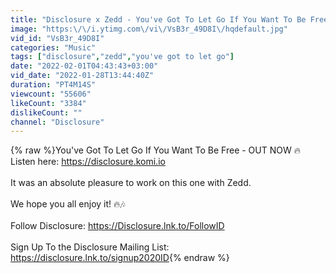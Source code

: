 ```yaml
---
title: "Disclosure x Zedd - You've Got To Let Go If You Want To Be Free"
image: "https:\/\/i.ytimg.com\/vi\/VsB3r_49D8I\/hqdefault.jpg"
vid_id: "VsB3r_49D8I"
categories: "Music"
tags: ["disclosure","zedd","you've got to let go"]
date: "2022-02-01T04:43:43+03:00"
vid_date: "2022-01-28T13:44:40Z"
duration: "PT4M14S"
viewcount: "55606"
likeCount: "3384"
dislikeCount: ""
channel: "Disclosure"
---
```

{% raw %}You've Got To Let Go If You Want To Be Free - OUT NOW 🔥<br />Listen here: <a rel="nofollow" target="blank" href="https://disclosure.komi.io">https://disclosure.komi.io</a><br /><br />It was an absolute pleasure to work on this one with Zedd. <br /><br />We hope you all enjoy it! 🔥🎶<br /><br />Follow Disclosure: <a rel="nofollow" target="blank" href="https://Disclosure.lnk.to/FollowID">https://Disclosure.lnk.to/FollowID</a> <br /><br />Sign Up To the Disclosure Mailing List: ​<a rel="nofollow" target="blank" href="https://disclosure.lnk.to/signup2020ID">https://disclosure.lnk.to/signup2020ID</a>{% endraw %}
